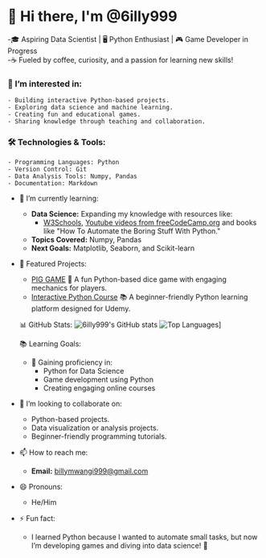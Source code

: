 # 👋 Hi there, I'm @6illy999
  -🎓 Aspiring Data Scientist | 🖥️ Python Enthusiast | 🎮 Game Developer in Progress  
  -☕ Fueled by coffee, curiosity, and a passion for learning new skills!

### 👀 I’m interested in:
    - Building interactive Python-based projects.
    - Exploring data science and machine learning.
    - Creating fun and educational games.
    - Sharing knowledge through teaching and collaboration.
  
  ### 🛠️ Technologies & Tools: 
    - Programming Languages: Python
    - Version Control: Git
    - Data Analysis Tools: Numpy, Pandas
    - Documentation: Markdown 
       
- 🌱 I’m currently learning:
     - **Data Science:** Expanding my knowledge with resources like:
          - [W3Schools](https://www.w3schools.com/), [Youtube videos from freeCodeCamp.org](https://youtu.be/GPVsHOlRBBI?si=rSUTmpV_rTKPskIp) and books like "How To Automate the Boring Stuff With 
            Python."
     - **Topics Covered:** Numpy, Pandas  
     - **Next Goals:** Matplotlib, Seaborn, and Scikit-learn
  
- 🌟 Featured Projects:
     - [PIG GAME](https://github.com/6illy999/PIG_GAME)
      🎲 A fun Python-based dice game with engaging mechanics for players.
     - [Interactive Python Course](https://github.com/6illy999/PythonCourse)
      📚 A beginner-friendly Python learning platform designed for Udemy.
  
  📊 GitHub Stats:
    ![6illy999's GitHub stats](https://github-readme-stats.vercel.app/api?username=6illy999&show_icons=true&theme=radical)
    ![Top Languages](https://github-readme-stats.vercel.app/api/top-langs/?username=6illy999&layout=compact&theme=radical)]
  
  📚 Learning Goals:
    - 🚀 Gaining proficiency in:
      - Python for Data Science
      - Game development using Python
      - Creating engaging online courses
  
- 💞️ I’m looking to collaborate on:
     - Python-based projects.
     - Data visualization or analysis projects.
     - Beginner-friendly programming tutorials.
        
- 📫 How to reach me:
    - **Email:** [billymwangi999@gmail.com](mailto:billymwangi999@gmail.com)
  
- 😄 Pronouns:
  - He/Him
  
- ⚡ Fun fact:
  - I learned Python because I wanted to automate small tasks, but now I’m developing games and diving into data science! 🚀

<!---
6illy999/6illy999 is a ✨ special ✨ repository because its `README.md` (this file) appears on your GitHub profile.
You can click the Preview link to take a look at your changes.
--->
